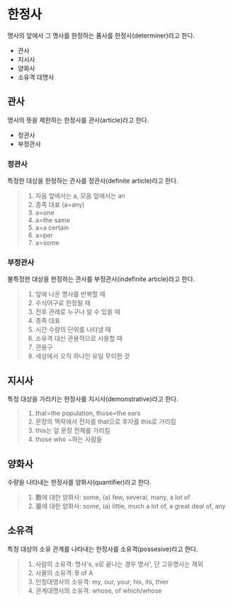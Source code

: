 # 한정사
명사의 앞에서 그 명사를 한정하는 품사를 한정사(determiner)라고 한다.

* 관사
* 지시사
* 양화사
* 소유격 대명사

## 관사
명사의 뜻을 제한하는 한정사를 관사(article)라고 한다.

* 정관사
* 부정관사

### 정관사
특정한 대상을 한정하는 관사를 정관사(definite article)라고 한다.

<blockquote>
	<div>
		<ol>
			<li>자음 앞에서는 a, 모음 앞에서는 an</li>
			<li>종족 대표 (a=any)</li>
			<li>a=one</li>
			<li>a=the same</li>
			<li>a=a certain</li>
			<li>a=per</li>
			<li>a=some</li>
		</ol>
	</div>
</blockquote>



### 부정관사
불특정한 대상을 한정하는 관사를 부정관사(indefinite article)라고 한다.

<blockquote>
	<div>
		<ol>
			<li>앞에 나온 명사를 반복할 때</li>
			<li>수식어구로 한정될 때</li>
			<li>전후 관례로 누구나 알 수 있을 때</li>
			<li>종족 대표</li>
			<li>시간·수량의 단위를 나타낼 때</li>
			<li>소유격 대신 관용적으로 사용할 때</li>
			<li>관용구</li>
			<li>세상에서 오직 하나인 유일 무이한 것</li>
		</ol>
	</div>
</blockquote>

## 지시사
특정 대상을 가리키는 한정사를 지시사(demonstrative)라고 한다.

<blockquote>
	<div>
		<ol>
			<li>that=the population, those=the ears</li>
			<li>문장의 맥락에서 전자를 that으로 후자를 this로 가리킴</li>
			<li>this는 앞 문장 전체를 가리킴</li>
			<li>those who ~하는 사람들</li>
		</ol>
	</div>
</blockquote>

## 양화사
수량을 나타내는 한정사를 양화사(quantifier)라고 한다.

<blockquote>
	<div>
		<ol>
			<li>數에 대한 양화사: some, (a) few, several, many, a lot of</li>
			<li>量에 대한 양화사: some, (a) little, much a lot of, a great deal of, any</li>
		</ol>
	</div>
</blockquote>

## 소유격
특정 대상의 소유 관계를 나타내는 한정사를 소유격(possesive)라고 한다.

<blockquote>
	<div>
		<ol>
			<li>사람의 소유격: 명사's, s로 끝나는 경우 명사', 단 고유명사는 제외</li>
			<li>사물의 소유격: B of A</li>
			<li>인칭대명사의 소유격: my, our, your, his, its, thier</li>
			<li>관계대명사의 소유격: whose, of which/whose</li>
		</ol>
	</div>
</blockquote>
